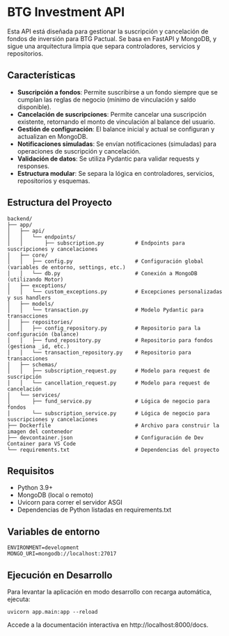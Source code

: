 # BTG Investment API

Esta API está diseñada para gestionar la suscripción y cancelación de fondos de inversión para BTG Pactual. Se basa en FastAPI y MongoDB, y sigue una arquitectura limpia que separa controladores, servicios y repositorios.

## Características
- **Suscripción a fondos**: Permite suscribirse a un fondo siempre que se cumplan las reglas de negocio (mínimo de vinculación y saldo disponible).
- **Cancelación de suscripciones**: Permite cancelar una suscripción existente, retornando el monto de vinculación al balance del usuario.
- **Gestión de configuración**: El balance inicial y actual se configuran y actualizan en MongoDB.
- **Notificaciones simuladas**: Se envían notificaciones (simuladas) para operaciones de suscripción y cancelación.
- **Validación de datos**: Se utiliza Pydantic para validar requests y responses.
- **Estructura modular**: Se separa la lógica en controladores, servicios, repositorios y esquemas.

## Estructura del Proyecto

```
backend/
├── app/
│   ├── api/
│   │   └── endpoints/
│   │       ├── subscription.py          # Endpoints para suscripciones y cancelaciones
│   ├── core/
│   │   ├── config.py                    # Configuración global (variables de entorno, settings, etc.)
│   │   └── db.py                        # Conexión a MongoDB (utilizando Motor)
│   ├── exceptions/
│   │   └── custom_exceptions.py         # Excepciones personalizadas y sus handlers
│   ├── models/
│   │   └── transaction.py               # Modelo Pydantic para transacciones
│   ├── repositories/
│   │   ├── config_repository.py         # Repositorio para la configuración (balance)
│   │   ├── fund_repository.py           # Repositorio para fondos (gestiona _id, etc.)
│   │   └── transaction_repository.py    # Repositorio para transacciones
│   ├── schemas/
│   │   ├── subscription_request.py      # Modelo para request de suscripción
│   │   └── cancellation_request.py      # Modelo para request de cancelación
│   └── services/
│       ├── fund_service.py              # Lógica de negocio para fondos
│       └── subscription_service.py      # Lógica de negocio para suscripciones y cancelaciones
├── Dockerfile                           # Archivo para construir la imagen del contenedor
├── devcontainer.json                    # Configuración de Dev Container para VS Code
└── requirements.txt                     # Dependencias del proyecto
```

## Requisitos

- Python 3.9+
- MongoDB (local o remoto)
- Uvicorn para correr el servidor ASGI
- Dependencias de Python listadas en requirements.txt

## Variables de entorno

```
ENVIRONMENT=development
MONGO_URI=mongodb://localhost:27017
```

## Ejecución en Desarrollo
Para levantar la aplicación en modo desarrollo con recarga automática, ejecuta:

```
uvicorn app.main:app --reload
```
Accede a la documentación interactiva en http://localhost:8000/docs.


